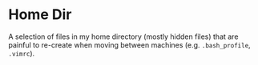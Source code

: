 Home Dir
========

A selection of files in my home directory (mostly hidden files) that are painful to re-create when moving between machines (e.g. `.bash_profile`, `.vimrc`).

